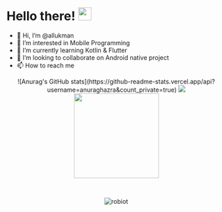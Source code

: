 # Hello there! <img src="https://raw.githubusercontent.com/MartinHeinz/MartinHeinz/master/wave.gif" width="30px">

- 👋 Hi, I’m @allukman
- 👀 I’m interested in Mobile Programming
- 🌱 I’m currently learning Kotlin & Flutter
- 💞️ I’m looking to collaborate on Android native project
- 📫 How to reach me 

<p align="center">
  ![Anurag's GitHub stats](https://github-readme-stats.vercel.app/api?username=anuraghazra&count_private=true)
  <img src="https://github-readme-stats.vercel.app/api?username=allukman&hide_border=true&theme=nord" />
  <img src="https://github-readme-stats.vercel.app/api/top-langs/?username=allukman&layout=compact&hide_border=true&card_width=250&theme=nord&langs_count=6" height="195rem" />
</p>

<br />

<p align="center">
  <img src="https://komarev.com/ghpvc/?username=allukman&label=Profile%20views&color=0e75b6&style=flat" alt="robiot" />
</p>

<!---
allukman/allukman is a ✨ special ✨ repository because its `README.md` (this file) appears on your GitHub profile.
You can click the Preview link to take a look at your changes.
--->
